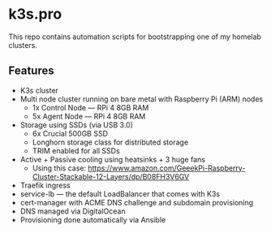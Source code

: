# k3s.pro

This repo contains automation scripts for bootstrapping one of my homelab
clusters.

## Features

- K3s cluster
- Multi node cluster running on bare metal with Raspberry Pi (ARM) nodes
  - 1x Control Node — RPi 4 8GB RAM
  - 5x Agent Node — RPi 4 8GB RAM
- Storage using SSDs (via USB 3.0)
  - 6x Crucial 500GB SSD
  - Longhorn storage class for distributed storage
  - TRIM enabled for all SSDs
- Active + Passive cooling using heatsinks + 3 huge fans
  - Using this case: https://www.amazon.com/GeeekPi-Raspberry-Cluster-Stackable-12-Layers/dp/B08FH3V6GV
- Traefik ingress
- service-lb — the default LoadBalancer that comes with K3s
- cert-manager with ACME DNS challenge and subdomain provisioning
- DNS managed via DigitalOcean
- Provisioning done automatically via Ansible
